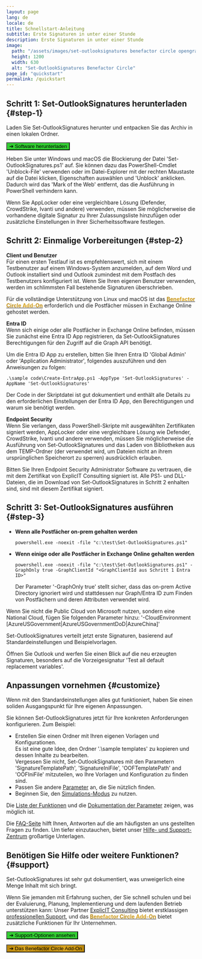 ```yaml
---
layout: page
lang: de
locale: de
title: Schnellstart-Anleitung
subtitle: Erste Signaturen in unter einer Stunde
description: Erste Signaturen in unter einer Stunde
image:
  path: "/assets/images/set-outlooksignatures benefactor circle opengraph1200x630.png"
  height: 1200
  width: 630
  alt: "Set-OutlookSignatures Benefactor Circle"
page_id: "quickstart"
permalink: /quickstart
---
```



## Schritt 1: Set-OutlookSignatures herunterladen {#step-1}
Laden Sie Set-OutlookSignatures herunter und entpacken Sie das Archiv in einen lokalen Ordner.

<p><a href="https://github.com/Set-OutlookSignatures/Set-OutlookSignatures/releases"><button class="button is-link is-normal is-hover has-text-black has-text-weight-bold" style="background-color: limegreen">➔ Software herunterladen</button></a></p>

Heben Sie unter Windows und macOS die Blockierung der Datei 'Set-OutlookSignatures.ps1' auf. Sie können dazu das PowerShell-Cmdlet 'Unblock-File' verwenden oder im Datei-Explorer mit der rechten Maustaste auf die Datei klicken, Eigenschaften auswählen und 'Unblock' anklicken. Dadurch wird das 'Mark of the Web' entfernt, das die Ausführung in PowerShell verhindern kann.

Wenn Sie AppLocker oder eine vergleichbare Lösung (Defender, CrowdStrike, Ivanti und andere) verwenden, müssen Sie möglicherweise die vorhandene digitale Signatur zu Ihrer Zulassungsliste hinzufügen oder zusätzliche Einstellungen in Ihrer Sicherheitssoftware festlegen.


## Schritt 2: Einmalige Vorbereitungen {#step-2}
**Client und Benutzer**  
Für einen ersten Testlauf ist es empfehlenswert, sich mit einem Testbenutzer auf einem Windows-System anzumelden, auf dem Word und Outlook installiert sind und Outlook zumindest mit dem Postfach des Testbenutzers konfiguriert ist. Wenn Sie Ihren eigenen Benutzer verwenden, werden im schlimmsten Fall bestehende Signaturen überschrieben.

Für die vollständige Unterstützung von Linux und macOS ist das <a href="/benefactorcircle"><span style="font-weight: bold; background-image: linear-gradient(to right, darkgoldenrod, goldenrod, darkgoldenrod, goldenrod, darkgoldenrod); background-clip: text; color: transparent;">Benefactor Circle Add-On</span></a> erforderlich und die Postfächer müssen in Exchange Online gehostet werden.

**Entra ID**  
Wenn sich einige oder alle Postfächer in Exchange Online befinden, müssen Sie zunächst eine Entra ID App registrieren, da Set-OutlookSignatures Berechtigungen für den Zugriff auf die Graph API benötigt.

Um die Entra ID App zu erstellen, bitten Sie Ihren Entra ID 'Global Admin' oder 'Application Administrator', folgendes auszuführen und den Anweisungen zu folgen:
```
.\sample code\Create-EntraApp.ps1 -AppType 'Set-OutlookSignatures' -AppName 'Set-OutlookSignatures'
```

Der Code in der Skriptdatei ist gut dokumentiert und enthält alle Details zu den erforderlichen Einstellungen der Entra ID App, den Berechtigungen und warum sie benötigt werden.

**Endpoint Security**  
Wenn Sie verlangen, dass PowerShell-Skripte mit ausgewählten Zertifikaten signiert werden, AppLocker oder eine vergleichbare Lösung wie Defender, CrowdStrike, Ivanti und andere verwenden, müssen Sie möglicherweise die Ausführung von Set-OutlookSignatures und das Laden von Bibliotheken aus dem TEMP-Ordner (der verwendet wird, um Dateien nicht an ihrem ursprünglichen Speicherort zu sperren) ausdrücklich erlauben.

Bitten Sie Ihren Endpoint Security Administrator Software zu vertrauen, die mit dem Zertifikat von ExplicIT Consulting signiert ist. Alle PS1- und DLL-Dateien, die im Download von Set-OutlookSignatures in Schritt 2 enhalten sind, sind mit diesem Zertifikat signiert.


## Schritt 3: Set-OutlookSignatures ausführen  {#step-3}
- **Wenn alle Postfächer on-prem gehalten werden**
  ```
  powershell.exe -noexit -file "c:\test\Set-OutlookSignatures.ps1"
  ```

- **Wenn einige oder alle Postfächer in Exchange Online gehalten werden**
  ```
  powershell.exe -noexit -file "c:\test\Set-OutlookSignatures.ps1" -GraphOnly true -GraphClientId "<GraphClientId aus Schritt 1 Entra ID>"
  ```
  Der Parameter '-GraphOnly true' stellt sicher, dass das on-prem Active Directory ignoriert wird und stattdessen nur Graph/Entra ID zum Finden von Postfächern und deren Attributen verwendet wird.

Wenn Sie nicht die Public Cloud von Microsoft nutzen, sondern eine National Cloud, fügen Sie folgenden Parameter hinzu: '-CloudEnvironment \[AzureUSGovernment\|AzureUSGovernmentDoD\|AzureChina\]'

Set-OutlookSignatures verteilt jetzt erste Signaturen, basierend auf Standardeinstellungen und Beispielvorlagen.

Öffnen Sie Outlook und werfen Sie einen Blick auf die neu erzeugten Signaturen, besonders auf die Vorzeigesignatur 'Test all default replacement variables'.


## Anpassungen vornehmen {#customize}
Wenn mit den Standardeinstellungen alles gut funktioniert, haben Sie einen soliden Ausgangspunkt für Ihre eigenen Anpassungen.

Sie können Set-OutlookSignatures jetzt für Ihre konkreten Anforderungen konfigurieren. Zum Beispiel:
- Erstellen Sie einen Ordner mit Ihren eigenen Vorlagen und Konfigurationen.  
  Es ist eine gute Idee, den Ordner '.\sample templates' zu kopieren und dessen Inhalte zu bearbeiten.  
  Vergessen Sie nicht, Set-OutlookSignatures mit den Parametern 'SignatureTemplatePath', 'SignatureIniFile', 'OOFTemplatePath' and 'OOFIniFile' mitzuteilen, wo Ihre Vorlagen und Konfiguration zu finden sind.
- Passen Sie andere [Parameter](/parameters) an, die Sie nützlich finden.
- Beginnen Sie, den [Simulations-Modus](/parameters/#16-simulateuser) zu nutzen.

Die [Liste der Funktionen](/features) und die [Dokumentation der Parameter](/parameters) zeigen, was möglich ist.

Die [FAQ-Seite](/faq) hilft Ihnen, Antworten auf die am häufigsten an uns gestellten Fragen zu finden. Um tiefer einzutauchen, bietet unser [Hilfe- und Support-Zentrum](/help) großartige Unterlagen.


## Benötigen Sie Hilfe oder weitere Funktionen? {#support}
Set-OutlookSignatures ist sehr gut dokumentiert, was unweigerlich eine Menge Inhalt mit sich bringt.

Wenn Sie jemanden mit Erfahrung suchen, der Sie schnell schulen und bei der Evaluierung, Planung, Implementierung und dem laufenden Betrieb unterstützen kann: Unser Partner <a href="https://explicitconsulting.at">ExplicIT Consulting</a> bietet erstklassigen [professionellen Support](/support), und das <a href="/benefactorcircle"><span style="font-weight: bold; background-image: linear-gradient(to right, darkgoldenrod, goldenrod, darkgoldenrod, goldenrod, darkgoldenrod); background-clip: text; color: transparent;">Benefactor Circle Add-On</span></a> bietet zusätzliche Funktionen für Ihr Unternehmen.

<p><a href="/support"><button class="button is-link is-normal is-hover has-text-black has-text-weight-bold" style="background-color: limegreen">➔ Support-Optionen ansehen</button></a></p>

<p><a href="/benefactorcircle"><button class="button is-link is-normal is-hover has-text-black has-text-weight-bold" style="background-image: linear-gradient(to right, darkgoldenrod, goldenrod, darkgoldenrod, goldenrod, darkgoldenrod)">➔ Das Benefactor Circle Add-On</button></a></p>
